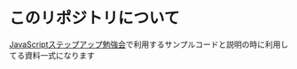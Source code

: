 # このリポジトリについて

[JavaScriptステップアップ勉強会](https://step-up-javascript.doorkeeper.jp/)で利用するサンプルコードと説明の時に利用してる資料一式になります



